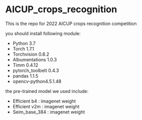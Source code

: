 # AICUP_crops_recognition
This is the repo for 2022 AICUP crops recognition competition

you should install following module:

- Python 3.7
- Torch 1.7.1
- Torchvision 0.8.2
- Albumentations 1.0.3
- Timm 0.4.12
- pytorch_toolbelt 0.4.3
- pandas 1.1.5
- opencv-python4.5.1.48

the pre-trained model we used include:

- Efficient b4 : imagenet weight
- Efficient v2m : imagenet weight
- Seim_base_384 : imagenet weight
